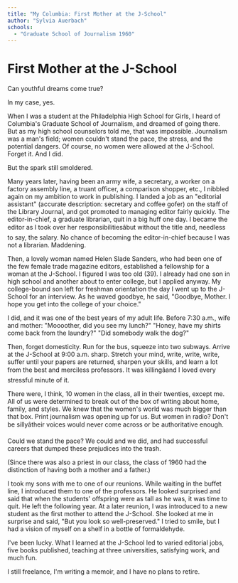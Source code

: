 ```yaml
---
title: "My Columbia: First Mother at the J-School"
author: "Sylvia Auerbach"
schools:
  - "Graduate School of Journalism 1960"
---
```


# First Mother at the J-School

Can youthful dreams come true?

In my case, yes.

When I was a student at the Philadelphia High School for Girls, I heard of Columbia's Graduate School of Journalism, and dreamed of going there. But as my high school counselors told me, that was impossible. Journalism was a man's field; women couldn't stand the pace, the stress, and the potential dangers. Of course, no women were allowed at the J-School. Forget it. And I did.

But the spark still smoldered.

Many years later, having been an army wife, a secretary, a worker on a factory assembly line, a truant officer, a comparison shopper, etc., I nibbled again on my ambition to work in publishing. I landed a job as an "editorial assistant" (accurate description: secretary and coffee gofer) on the staff of the Library Journal, and got promoted to managing editor fairly quickly. The editor-in-chief, a graduate librarian, quit in a big huff one day. I became the editor as I took over her responsibilitiesâbut without the title and, needless to say, the salary. No chance of becoming the editor-in-chief because I was not a librarian. Maddening.

Then, a lovely woman named Helen Slade Sanders, who had been one of the few female trade magazine editors, established a fellowship for a woman at the J-School. I figured I was too old (39). I already had one son in high school and another about to enter college, but I applied anyway. My college-bound son left for freshman orientation the day I went up to the J-School for an interview. As he waved goodbye, he said, "Goodbye, Mother. I hope you get into the college of your choice."

I did, and it was one of the best years of my adult life. Before 7:30 a.m., wife and mother: "Moooother, did you see my lunch?" "Honey, have my shirts come back from the laundry?" "Did somebody walk the dog?"

Then, forget domesticity. Run for the bus, squeeze into two subways. Arrive at the J-School at 9:00 a.m. sharp. Stretch your mind, write, write, write, suffer until your papers are returned, sharpen your skills, and learn a lot from the best and merciless professors. It was killingâand I loved every stressful minute of it.

There were, I think, 10 women in the class, all in their twenties, except me. All of us were determined to break out of the box of writing about home, family, and styles. We knew that the women's world was much bigger than that box. Print journalism was opening up for us. But women in radio? Don't be sillyâtheir voices would never come across or be authoritative enough.

Could we stand the pace? We could and we did, and had successful careers that dumped these prejudices into the trash.

(Since there was also a priest in our class, the class of 1960 had the distinction of having both a mother and a father.)

I took my sons with me to one of our reunions. While waiting in the buffet line, I introduced them to one of the professors. He looked surprised and said that when the students' offspring were as tall as he was, it was time to quit. He left the following year. At a later reunion, I was introduced to a new student as the first mother to attend the J-School. She looked at me in surprise and said, "But you look so well-preserved." I tried to smile, but I had a vision of myself on a shelf in a bottle of formaldehyde.

I've been lucky. What I learned at the J-School led to varied editorial jobs, five books published, teaching at three universities, satisfying work, and much fun.

I still freelance, I'm writing a memoir, and I have no plans to retire.
